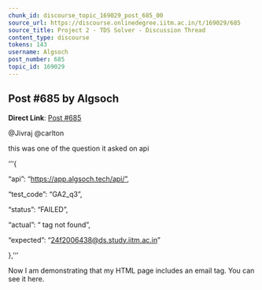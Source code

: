 ```yaml
---
chunk_id: discourse_topic_169029_post_685_00
source_url: https://discourse.onlinedegree.iitm.ac.in/t/169029/685
source_title: Project 2 - TDS Solver - Discussion Thread
content_type: discourse
tokens: 143
username: Algsoch
post_number: 685
topic_id: 169029
---
```


## Post #685 by Algsoch

**Direct Link**: [Post #685](https://discourse.onlinedegree.iitm.ac.in/t/169029/685)

@Jivraj @carlton

this was one of the question it asked on api

‘’‘{

“api”: “https://app.algsoch.tech/api/”,

“test_code”: “GA2_q3”,

“status”: “FAILED”,

“actual”: “ tag not found”,

“expected”: “24f2006438@ds.study.iitm.ac.in”

},’‘’

Now I am demonstrating that my HTML page includes an email tag. You can see it here.
